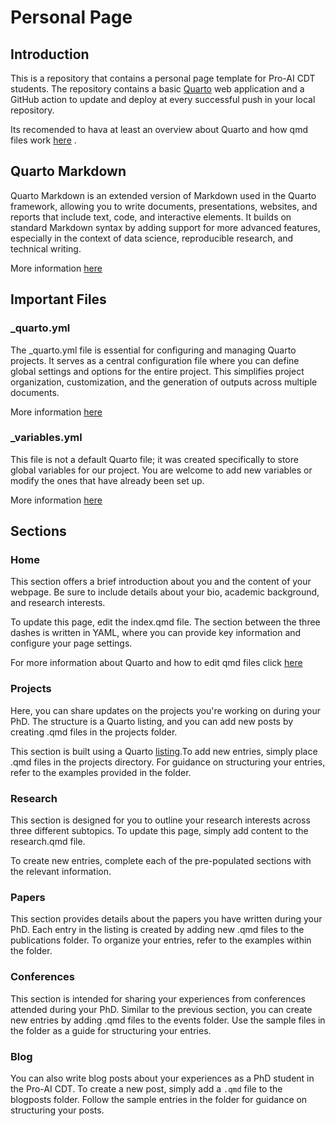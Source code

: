 # Personal Page

## Introduction

This is a repository that contains a personal page template for Pro-AI CDT students. The repository contains a basic [Quarto](https://quarto.org/) web application and a GitHub action to update and deploy at every successful push in your local repository.

Its recomended to hava at least an overview about Quarto and how qmd files work [here](https://quarto.org/) .

## Quarto Markdown 

Quarto Markdown is an extended version of Markdown used in the Quarto framework, allowing you to write documents, presentations, websites, and reports that include text, code, and interactive elements. It builds on standard Markdown syntax by adding support for more advanced features, especially in the context of data science, reproducible research, and technical writing.

More information [here](https://quarto.org/docs/authoring/markdown-basics.html)

## Important Files

### _quarto.yml

The _quarto.yml file is essential for configuring and managing Quarto projects. It serves as a central configuration file where you can define global settings and options for the entire project. This simplifies project organization, customization, and the generation of outputs across multiple documents.

More information [here](https://quarto.org/docs/projects/profiles.html#profile-configuration)

### _variables.yml

This file is not a default Quarto file; it was created specifically to store global variables for our project. You are welcome to add new variables or modify the ones that have already been set up.

More information [here](https://quarto.org/docs/authoring/variables.html)

## Sections

### Home

This section offers a brief introduction about you and the content of your webpage. Be sure to include details about your bio, academic background, and research interests.

To update this page, edit the index.qmd file. The section between the three dashes is written in YAML, where you can provide key information and configure your page settings. 

For more information about Quarto and how to edit qmd files click [here](https://quarto.org/)

### Projects

Here, you can share updates on the projects you're working on during your PhD. The structure is a Quarto listing, and you can add new posts by creating .qmd files in the projects folder. 

This section is built using a Quarto  [listing](https://quarto.org/docs/websites/website-listings.html).To add new entries, simply place .qmd files in the projects directory. For guidance on structuring your entries, refer to the examples provided in the folder.

### Research

This section is designed for you to outline your research interests across three different subtopics. To update this page, simply add content to the research.qmd file.

To create new entries, complete each of the pre-populated sections with the relevant information.

### Papers

This section provides details about the papers you have written during your PhD. Each entry in the listing is created by adding new .qmd files to the publications folder. To organize your entries, refer to the examples within the folder.

### Conferences

This section is intended for sharing your experiences from conferences attended during your PhD. Similar to the previous section, you can create new entries by adding .qmd files to the events folder. Use the sample files in the folder as a guide for structuring your entries.

### Blog

You can also write blog posts about your experiences as a PhD student in the Pro-AI CDT. To create a new post, simply add a `.qmd` file to the blogposts folder. Follow the sample entries in the folder for guidance on structuring your posts.